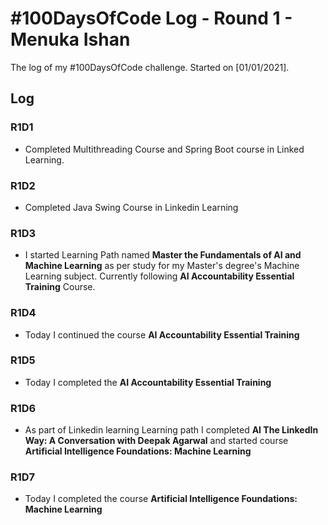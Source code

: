 # #100DaysOfCode Log - Round 1 - Menuka Ishan

The log of my #100DaysOfCode challenge. Started on [01/01/2021].

## Log

### R1D1 

* Completed Multithreading Course and Spring Boot course in Linked Learning.

### R1D2

* Completed Java Swing Course in Linkedin Learning

### R1D3

* I started Learning Path named **Master the Fundamentals of AI and Machine Learning** as per study for my Master's degree's Machine Learning subject. Currently following **AI Accountability Essential Training** Course.

### R1D4

* Today I continued the course **AI Accountability Essential Training** 

### R1D5

* Today I completed the **AI Accountability Essential Training** 

### R1D6

* As part of Linkedin learning Learning path I completed **AI The LinkedIn Way: A Conversation with Deepak Agarwal** and started course **Artificial Intelligence Foundations: Machine Learning**

### R1D7

* Today I completed the course **Artificial Intelligence Foundations: Machine Learning**
